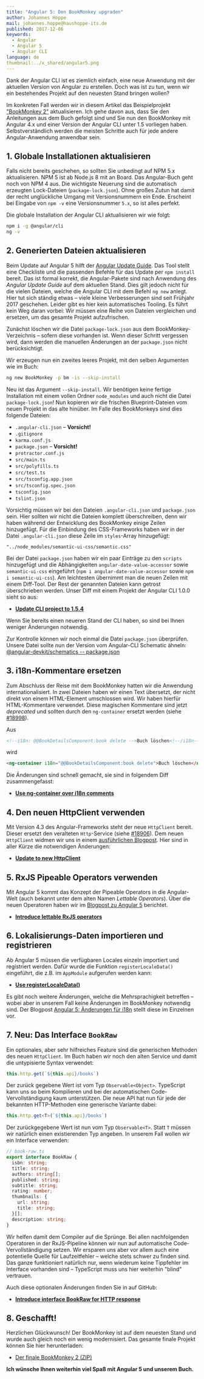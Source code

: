 ```yaml
---
title: "Angular 5: Den BookMonkey upgraden"
author: Johannes Hoppe
mail: johannes.hoppe@haushoppe-its.de
published: 2017-12-06
keywords:
  - Angular
  - Angular 5
  - Angular CLI
language: de
thumbnail:../x_shared/angular5.png
---
```


Dank der Angular CLI ist es ziemlich einfach, eine neue Anwendung mit der aktuellen Version von Angular zu erstellen.
Doch was ist zu tun, wenn wir ein bestehendes Projekt auf den neuesten Stand bringen wollen?

Im konkreten Fall werden wir in diesem Artikel das Beispielprojekt ["BookMonkey 2"](https://book-monkey2.angular-buch.com/) aktualisieren.
Ich gehe davon aus, dass Sie den Anleitungen aus dem Buch gefolgt sind
und Sie nun den BookMonkey mit Angular 4.x und einer Version der Angular CLI unter 1.5 vorliegen haben.
Selbstverständlich werden die meisten Schritte auch für jede andere Angular-Anwendung anwendbar sein. 


## 1. Globale Installationen aktualisieren

Falls nicht bereits geschehen, so sollten Sie unbedingt auf NPM 5.x aktualisieren.
NPM 5 ist ab Node.js 8 mit an Board. Das Angular-Buch geht noch von NPM 4 aus.
Die wichtigste Neuerung sind die automatisch erzeugten Lock-Dateien (`package-lock.json`).
Ohne großes Zutun hat damit der recht unglückliche Umgang mit Versionsnummern ein Ende.
Erscheint bei Eingabe von `npm -v` eine Versionsnummer `5.x`, so ist alles perfekt.  

Die globale Installation der Angular CLI aktualisieren wir wie folgt:

```bash
npm i -g @angular/cli
ng -v
```


## 2. Generierten Dateien aktualisieren

Beim Update auf Angular 5 hilft der [Angular Update Guide](https://angular-update-guide.firebaseapp.com/).
Das Tool stellt eine Checkliste und die passenden Befehle für das Update per `npm install` bereit.
Das ist formal korrekt, die Angular-Pakete sind nach Anwendung des *Angular Update Guide* auf dem aktuellen Stand.
Dies gilt jedoch nicht für die vielen Dateien, welche die Angular CLI mit dem Befehl `ng new` anlegt.
Hier tut sich ständig etwas – viele kleine Verbesserungen sind seit Frühjahr 2017 geschehen.
Leider gibt es hier kein automatisches Tooling.
Es führt kein Weg daran vorbei:
Wir müssen eine Reihe von Dateien vergleichen und ersetzen, um das gesamte Projekt aufzufrischen.

Zunächst löschen wir die Datei `package-lock.json` aus dem BookMonkey-Verzeichnis – sofern diese vorhanden ist.
Wenn dieser Schritt vergessen wird, dann werden die manuellen Änderungen an der `package.json` nicht berücksichtigt.

Wir erzeugen nun ein zweites leeres Projekt, mit den selben Argumenten wie im Buch:

```bash
ng new BookMonkey -p bm -is --skip-install
``` 

Neu ist das Argument `--skip-install`.
Wir benötigen keine fertige Installation mit einem vollen Ordner `node_modules`
und auch nicht die Datei `package-lock.json`!
Nun kopieren wir die frischen Blueprint-Dateien vom neuen Projekt in das alte hinüber.
Im Falle des BookMonkeys sind dies folgende Dateien:

* `.angular-cli.json` – __Vorsicht!__
* `.gitignore`
* `karma.conf.js`
* `package.json` – __Vorsicht!__
* `protractor.conf.js`
* `src/main.ts`
* `src/polyfills.ts`
* `src/test.ts`
* `src/tsconfig.app.json`
* `src/tsconfig.spec.json`
* `tsconfig.json`
* `tslint.json`

Vorsichtig müssen wir bei den Dateien `.angular-cli.json` und `package.json` sein.
Hier sollten wir nicht die Dateien komplett überschreiben,
denn wir haben während der Entwicklung des BookMonkey einige Zeilen hinzugefügt.
Für die Einbindung des CSS-Frameworks haben wir in der Datei `.angular-cli.json`
diese Zeile im `styles`-Array hinzugefügt:

```
"../node_modules/semantic-ui-css/semantic.css"
```


Bei der Datei `package.json` haben wir ein paar Einträge zu den `scripts` hinzugefügt
und die Abhängigkeiten `angular-date-value-accessor` sowie `semantic-ui-css` eingeführt
(`npm i angular-date-value-accessor` sowie `npm i semantic-ui-css`).
Am leichtesten übernimmt man die neuen Zeilen mit einem Diff-Tool.
Der Rest der genannten Dateien kann getrost überschrieben werden.
Unser Diff mit einem Projekt der Angular CLI 1.0.0 sieht so aus:

* __[Update CLI project to 1.5.4](https://github.com/book-monkey2-build/iteration-7-i18n/commit/3c607f0bef8b6577029cf15dcec8fe9c6ff05874)__

Wenn Sie bereits einen neueren Stand der CLI haben, so sind bei Ihnen weniger Änderungen notwendig.

Zur Kontrolle können wir noch einmal die Datei `package.json` überprüfen.
Unsere Datei sollte nun der Version vom Angular-CLI Schematic ähneln: [@angular-devkit/schematics	-- package.json](https://github.com/angular/devkit/blob/master/packages/schematics/angular/application/files/package.json)


## 3. i18n-Kommentare ersetzen

Zum Abschluss der Reise mit dem BookMonkey hatten wir die Anwendung internationalisiert.
In zwei Dateien haben wir einen Text übersetzt, der nicht direkt von einem HTML-Element umschlossen wird.
Wir haben hierfür HTML-Kommentare verwendet.
Diese magischen Kommentare sind jetzt *deprecated* und sollten durch den `ng-container` ersetzt werden (siehe [#18998](https://github.com/angular/angular/pull/18998)).

Aus
```html
<!--i18n: @@BookDetailsComponent:book delete -->Buch löschen<!--/i18n-->
```

wird
```html
<ng-container i18n="@@BookDetailsComponent:book delete">Buch löschen</ng-container>
```

Die Änderungen sind schnell gemacht, sie sind in folgendem Diff zusammengefasst:

* __[Use ng-container over i18n comments](https://github.com/book-monkey2-build/iteration-7-i18n/commit/6e54598b2e05aff8e804e2bce7e47577a7c3b216)__


## 4. Den neuen HttpClient verwenden

Mit Version 4.3 des Angular-Frameworks steht der neue `HttpClient` bereit.
Dieser ersetzt den veralteten `Http`-Service (siehe [#18906](https://github.com/angular/angular/pull/18906)).
Dem neuen `HttpClient` widmen wir uns in einem [ausführlichen Blogpost](/blog/2017-11-httpclient).
Hier sind in aller Kürze die notwendigen Änderungen:

* __[Update to new HttpClient](https://github.com/book-monkey2-build/iteration-7-i18n/commit/efd88396773ba0c5b52494e0f1aef958f7cc3c3e)__


## 5. RxJS Pipeable Operators verwenden

Mit Angular 5 kommt das Konzept der Pipeable Operators in die Angular-Welt (auch bekannt unter dem alten Namen *Lettable Operators*).
Über die neuen Operatoren haben wir im [Blogpost zu Angular 5](/blog/2017-12-angular5#rxjs-pipeable-operators) berichtet.

* __[Introduce lettable RxJS operators](https://github.com/book-monkey2-build/iteration-7-i18n/commit/043a3d0bb509aea3b6d714fdda75f55d7283c842)__


## 6. Lokalisierungs-Daten importieren und registrieren

Ab Angular 5 müssen die verfügbaren Locales einzeln importiert und registriert werden.
Dafür wurde die Funktion `registerLocaleData()` eingeführt, die z.B. im `AppModule` aufgerufen werden kann:

* __[Use registerLocaleData()](https://github.com/book-monkey2-build/iteration-7-i18n/commit/0e924f6ab5e540db4ce4c98f2b95c44f42a5b775)__

Es gibt noch weitere Änderungen, welche die Mehrsprachigkeit betreffen –
wobei aber in unserem Fall keine Änderungen im BookMonkey notwendig sind.
Der Blogpost [Angular 5: Änderungen für i18n](/blog/2017-12-ng5-i18n) stellt diese im Einzelnen vor.


## 7. Neu: Das Interface `BookRaw`

Ein optionales, aber sehr hilfreiches Feature sind die generischen Methoden des neuen `HttpClient`.
Im Buch haben wir noch den alten Service und damit die untypisierte Syntax verwendet:

```ts
this.http.get(`${this.api}/books`)
```

Der zurück gegebene Wert ist vom Typ `Observable<Object>`.
TypeScript kann uns so beim Kompilieren und bei der automatischen Code-Vervollständigung kaum unterstützen.
Die neue API hat nun für jede der bekannten HTTP-Methoden eine generische Variante dabei:

```ts
this.http.get<T>(`${this.api}/books`)
```

Der zurückgegebene Wert ist nun vom Typ `Observable<T>`.
Statt `T` müssen wir natürlich einen existierenden Typ angeben.
In unserem Fall wollen wir ein Interface verwenden:

```ts
// book-raw.ts
export interface BookRaw {
  isbn: string;
  title: string;
  authors: string[];
  published: string;
  subtitle: string;
  rating: number;
  thumbnails: {
    url: string;
    title: string;
  }[];
  description: string;
}

```


Wir helfen damit dem Compiler auf die Sprünge.
Bei allen nachfolgenden Operatoren in der RxJS-Pipeline können wir nun auf automatische Code-Vervollständigung setzen. 
Wir ersparen uns aber vor allem auch eine potentielle Quelle für Laufzeitfehler – welche stets schwer zu finden sind.
Das ganze funktioniert natürlich nur, wenn wiederum keine Tippfehler im Interface vorhanden sind – TypeScript muss uns hier weiterhin "blind" vertrauen.

Auch diese optionalen Änderungen finden Sie in auf GitHub:
* __[Introduce interface BookRaw for HTTP response](https://github.com/book-monkey2-build/iteration-7-i18n/commit/f2d380af5171f079d37036370d03d6538e2f18f8)__


## 8. Geschafft!

Herzlichen Glückwunsch!
Der BookMonkey ist auf dem neuesten Stand und wurde auch gleich noch ein wenig modernisiert.
Das gesamte finale Projekt können Sie hier herunterladen:

 * [Der finale BookMonkey 2 (ZIP)](https://github.com/book-monkey2-build/iteration-7-i18n/archive/master.zip)

**Ich wünsche Ihnen weiterhin viel Spaß mit Angular 5 und unserem Buch.**
